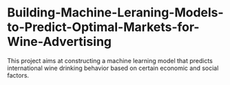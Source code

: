 # Building-Machine-Leraning-Models-to-Predict-Optimal-Markets-for-Wine-Advertising
This project aims at constructing a machine learning model that predicts international wine drinking behavior based on certain economic and social factors.
